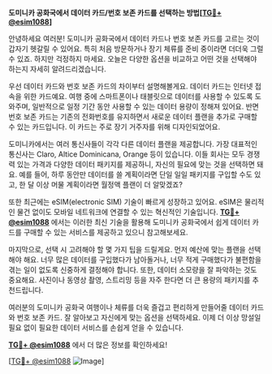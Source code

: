 **도미니카 공화국에서 데이터 카드/번호 보존 카드를 선택하는 방법[[TG💪+ @esim1088](https://t.me/s/esim1088)]**

안녕하세요 여러분! 도미니카 공화국에서 데이터 카드나 번호 보존 카드를 고르는 것이 갑자기 헷갈릴 수 있어요. 특히 처음 방문하거나 장기 체류를 준비 중이라면 더더욱 그럴 수 있죠. 하지만 걱정하지 마세요. 오늘은 다양한 옵션을 비교하고 어떤 것을 선택해야 하는지 자세히 알려드리겠습니다.

우선 데이터 카드와 번호 보존 카드의 차이부터 설명해볼게요. 데이터 카드는 인터넷 접속을 위한 카드예요. 여행 중에 스마트폰이나 태블릿으로 데이터를 사용할 수 있도록 도와주며, 일반적으로 일정 기간 동안 사용할 수 있는 데이터 용량이 정해져 있어요. 반면 번호 보존 카드는 기존의 전화번호를 유지하면서 새로운 데이터 플랜을 추가로 구매할 수 있는 카드입니다. 이 카드는 주로 장기 거주자를 위해 디자인되었어요.

도미니카에서는 여러 통신사들이 각각 다른 데이터 플랜을 제공합니다. 가장 대표적인 통신사는 Claro, Altice Dominicana, Orange 등이 있습니다. 이들 회사는 모두 경쟁력 있는 가격과 다양한 데이터 패키지를 제공하니, 자신의 필요에 맞는 것을 선택하면 돼요. 예를 들어, 하루 동안만 데이터를 쓸 계획이라면 단일 일일 패키지를 구입할 수도 있고, 한 달 이상 머물 계획이라면 월정액 플랜이 더 알맞겠죠?

또한 최근에는 eSIM(electronic SIM) 기술이 빠르게 성장하고 있어요. eSIM은 물리적인 물건 없이도 모바일 네트워크에 연결할 수 있는 혁신적인 기술입니다. **[TG💪+ @esim1088](https://t.me/s/esim1088)** 에서는 이러한 최신 기술을 활용해 도미니카 공화국에서 쉽게 데이터 카드를 구매할 수 있는 서비스를 제공하고 있으니 참고해보세요.

마지막으로, 선택 시 고려해야 할 몇 가지 팁을 드릴게요. 먼저 예산에 맞는 플랜을 선택해야 해요. 너무 많은 데이터를 구입했다가 남아돌거나, 너무 적게 구매했다가 불편함을 겪는 일이 없도록 신중하게 결정해야 합니다. 또한, 데이터 소모량을 잘 파악하는 것도 중요해요. 사진이나 동영상 촬영, 스트리밍 등을 자주 한다면 더 큰 용량의 패키지를 추천드립니다.

여러분의 도미니카 공화국 여행이나 체류를 더욱 즐겁고 편리하게 만들어줄 데이터 카드와 번호 보존 카드. 잘 알아보고 자신에게 맞는 옵션을 선택하세요. 이제 더 이상 망설일 필요 없이 필요한 데이터 서비스를 손쉽게 얻을 수 있습니다. 

**[TG💪+ @esim1088](https://t.me/s/esim1088)** 에서 더 많은 정보를 확인하세요! 

[[TG💪+ @esim1088](https://t.me/s/esim1088) ![Image](https://i.postimg.cc/Y0z9fWf4/image.png)]